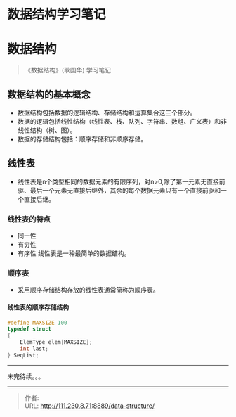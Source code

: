 # 数据结构学习笔记


<!--more-->
# 数据结构
> 《数据结构》(耿国华) 学习笔记
>
## 数据结构的基本概念
- 数据结构包括数据的逻辑结构、存储结构和运算集合这三个部分。
- 数据的逻辑包括线性结构（线性表、栈、队列、字符串、数组、广义表）和非线性结构（树、图）。
- 数据的存储结构包括：顺序存储和非顺序存储。

## 线性表
- 线性表是n个类型相同的数据元素的有限序列，对n>0,除了第一元素无直接前驱、最后一个元素无直接后继外，其余的每个数据元素只有一个直接前驱和一个直接后继。

### 线性表的特点
- 同一性
- 有穷性
- 有序性
线性表是一种最简单的数据结构。


### 顺序表
- 采用顺序存储结构存放的线性表通常简称为顺序表。


#### 线性表的顺序存储结构
```c
#define MAXSIZE 100
typedef struct
{
    ElemType elem[MAXSIZE];
    int last;
} SeqList;
```


---
未完待续。。。


---

> 作者:   
> URL: http://111.230.8.71:8889/data-structure/  


